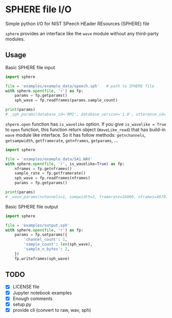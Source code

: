 SPHERE file I/O
===============

Simple python I/O for NIST SPeech HEader REsources (SPHERE) file

`sphere` provides an interface like the `wave` module without any third-party modules.



## Usage

Basic SPHERE file input
```python
import sphere

file = 'examples/example_data/speech.sph'   # path to SPHERE file
with sphere.open(file, 'r') as fp:
    params = fp.getparams()
    sph_wave = fp.readframes(params.sample_count)

print(params)
# _sph_params(database_id='RM1', database_version='1.0', utterance_id='aks0_st0783', channel_count=1, sample_count=48743, sample_rate=16000, sample_min=-4326, sample_max=5772, sample_n_bytes=2, sample_byte_format='01', sample_sig_bits=16)
```


`shpere.open` function has `is_wavelike` option.
If you give `is_wavelike = True` to `open` function, this function return object (`WaveLike_read`) that has build-in `wave` module like interface.
So it has follow methods:
    `getnchannels`, `getsampwidth`, `getframerate`, `getnframes`, `getparams`, ...
```python
import sphere

file = 'examples/example_data/SA1.WAV'
with sphere.open(file, 'r', is_wavelike=True) as fp:
    nframes = fp.getnframes()
    sample_rate = fp.getframerate()
    sph_wave = fp.readframes(nframes)
    params = fp.getparams()

print(params)
# _wave_params(nchannels=1, sampwidth=2, framerate=16000, nframes=46797, comptype='NONE', compname='not compressed')
```


Basic SPHERE file output
```python
import sphere

file = 'examples/output.sph'
with sphere.open(file, 'r') as fp:
    params = fp.setparams({
        'channel_count': 1,
        'sample_count': len(sph_wave),
        'sample_n_bytes': 2,
    })
    fp.writeframes(sph_wave)
```


## TODO
- [x] LICENSE file
- [x] Jupyter notebook examples
- [x] Enough comments
- [x] setup.py
- [x] provide cli (convert to raw, wav, sph)
